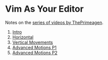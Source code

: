 # Vim As Your Editor

Notes on the [series of videos by
ThePrimeagen](https://www.youtube.com/playlist?list=PLm323Lc7iSW_wuxqmKx_xxNtJC_hJbQ7R).

1. [Intro](./01_intro.md)
1. [Horizontal](./02_horizontal.md)
1. [Vertical Movements](./03_vertical.md)
1. [Advanced Motions P1](./04_motions_p1.md)
1. [Advanced Motions P2](./05_motions_p2.md)

